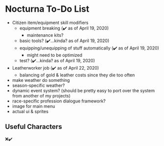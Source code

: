 # Nocturna To-Do List

- Citizen item/equipment skill modifiers
  - equipment breaking (✔️ as of April 19, 2020)
    - maintenance kits?
  - basic tools? (✔️...kinda? as of April 19, 2020)
  - equipping/unequipping of stuff automatically (✔️ as of April 19, 2020)
    - might need to be optimized
  - test? (✔️...kinda? as of April 19, 2020)
- Leatherworker job (✔️ as of April 22, 2020)
  - balancing of gold & leather costs since they die too often
- make weather do something
- season-specific weather?
- dynamic event system? (should be pretty easy to port over the system from another of my projects)
- race-specific profession dialogue framework?
- image for main menu
- actual ui & sprites

## Useful Characters

❌✔️
